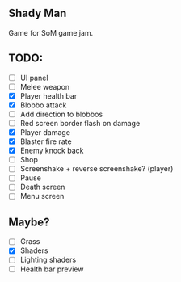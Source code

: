 ## Shady Man

Game for SoM game jam.

## TODO:
 - [ ] UI panel
 - [ ] Melee weapon
 - [X] Player health bar
 - [X] Blobbo attack
 - [ ] Add direction to blobbos
 - [ ] Red screen border flash on damage
 - [X] Player damage
 - [X] Blaster fire rate
 - [X] Enemy knock back
 - [ ] Shop
 - [ ] Screenshake + reverse screenshake? (player)
 - [ ] Pause
 - [ ] Death screen
 - [ ] Menu screen

## Maybe?
 - [ ] Grass
 - [X] Shaders
 - [ ] Lighting shaders
 - [ ] Health bar preview
